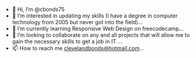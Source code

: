 - 👋 Hi, I’m @cbonds75
- 👀 I’m interested in updating my skills (I have a degree in computer technology from 2005 but never got into the field)...
- 🌱 I’m currently learning Responsive Web Design on freecodecamp...
- 💞️ I’m looking to collaborate on any and all projects that will allow me to gain the necessary skills to get a job in IT ...
- 📫 How to reach me clevelandbonds@hotmail.com...

<!---
cbonds75/cbonds75 is a ✨ special ✨ repository because its `README.md` (this file) appears on your GitHub profile.
You can click the Preview link to take a look at your changes.
--->
